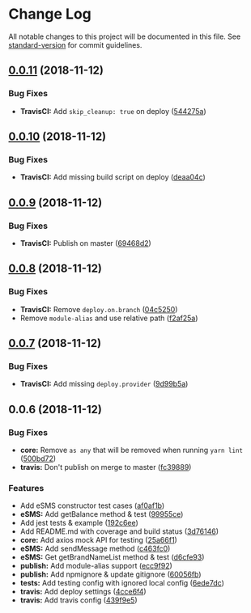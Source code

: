 # Change Log

All notable changes to this project will be documented in this file. See [standard-version](https://github.com/conventional-changelog/standard-version) for commit guidelines.

<a name="0.0.11"></a>
## [0.0.11](https://github.com/Targeek/geek-sms/compare/v0.0.10...v0.0.11) (2018-11-12)


### Bug Fixes

* **TravisCI:** Add `skip_cleanup: true` on deploy ([544275a](https://github.com/Targeek/geek-sms/commit/544275a))



<a name="0.0.10"></a>
## [0.0.10](https://github.com/Targeek/geek-sms/compare/v0.0.9...v0.0.10) (2018-11-12)


### Bug Fixes

* **TravisCI:** Add missing build script on deploy ([deaa04c](https://github.com/Targeek/geek-sms/commit/deaa04c))



<a name="0.0.9"></a>
## [0.0.9](https://github.com/Targeek/geek-sms/compare/v0.0.8...v0.0.9) (2018-11-12)


### Bug Fixes

* **TravisCI:** Publish on master ([69468d2](https://github.com/Targeek/geek-sms/commit/69468d2))



<a name="0.0.8"></a>
## [0.0.8](https://github.com/Targeek/geek-sms/compare/v0.0.7...v0.0.8) (2018-11-12)


### Bug Fixes

* **TravisCI:** Remove `deploy.on.branch` ([04c5250](https://github.com/Targeek/geek-sms/commit/04c5250))
* Remove `module-alias` and use relative path ([f2af25a](https://github.com/Targeek/geek-sms/commit/f2af25a))



<a name="0.0.7"></a>
## [0.0.7](https://github.com/Targeek/geek-sms/compare/v0.0.6...v0.0.7) (2018-11-12)


### Bug Fixes

* **TravisCI:** Add missing `deploy.provider` ([9d99b5a](https://github.com/Targeek/geek-sms/commit/9d99b5a))



<a name="0.0.6"></a>
## 0.0.6 (2018-11-12)


### Bug Fixes

* **core:** Remove `as any` that will be removed when running `yarn lint` ([500bd72](https://github.com/Targeek/geek-sms/commit/500bd72))
* **travis:** Don't publish on merge to master ([fc39889](https://github.com/Targeek/geek-sms/commit/fc39889))


### Features

* Add eSMS constructor test cases ([af0af1b](https://github.com/Targeek/geek-sms/commit/af0af1b))
* **eSMS:** Add getBalance method & test ([99955ce](https://github.com/Targeek/geek-sms/commit/99955ce))
* Add jest tests & example ([192c6ee](https://github.com/Targeek/geek-sms/commit/192c6ee))
* Add README.md with coverage and build status ([3d76146](https://github.com/Targeek/geek-sms/commit/3d76146))
* **core:** Add axios mock API for testing ([25a66f1](https://github.com/Targeek/geek-sms/commit/25a66f1))
* **eSMS:** Add sendMessage method ([c463fc0](https://github.com/Targeek/geek-sms/commit/c463fc0))
* **eSMS:** Get getBrandNameList method & test ([d6cfe93](https://github.com/Targeek/geek-sms/commit/d6cfe93))
* **publish:** Add module-alias support ([ecc9f92](https://github.com/Targeek/geek-sms/commit/ecc9f92))
* **publish:** Add npmignore & update gitignore ([60056fb](https://github.com/Targeek/geek-sms/commit/60056fb))
* **tests:** Add testing config with ignored local config ([6ede7dc](https://github.com/Targeek/geek-sms/commit/6ede7dc))
* **travis:** Add deploy settings ([4cce6f4](https://github.com/Targeek/geek-sms/commit/4cce6f4))
* **travis:** Add travis config ([439f9e5](https://github.com/Targeek/geek-sms/commit/439f9e5))
